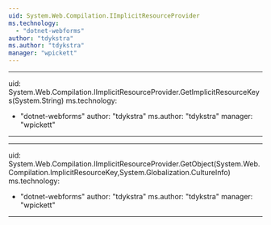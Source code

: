 ```yaml
---
uid: System.Web.Compilation.IImplicitResourceProvider
ms.technology: 
  - "dotnet-webforms"
author: "tdykstra"
ms.author: "tdykstra"
manager: "wpickett"
---
```


---
uid: System.Web.Compilation.IImplicitResourceProvider.GetImplicitResourceKeys(System.String)
ms.technology: 
  - "dotnet-webforms"
author: "tdykstra"
ms.author: "tdykstra"
manager: "wpickett"
---

---
uid: System.Web.Compilation.IImplicitResourceProvider.GetObject(System.Web.Compilation.ImplicitResourceKey,System.Globalization.CultureInfo)
ms.technology: 
  - "dotnet-webforms"
author: "tdykstra"
ms.author: "tdykstra"
manager: "wpickett"
---
